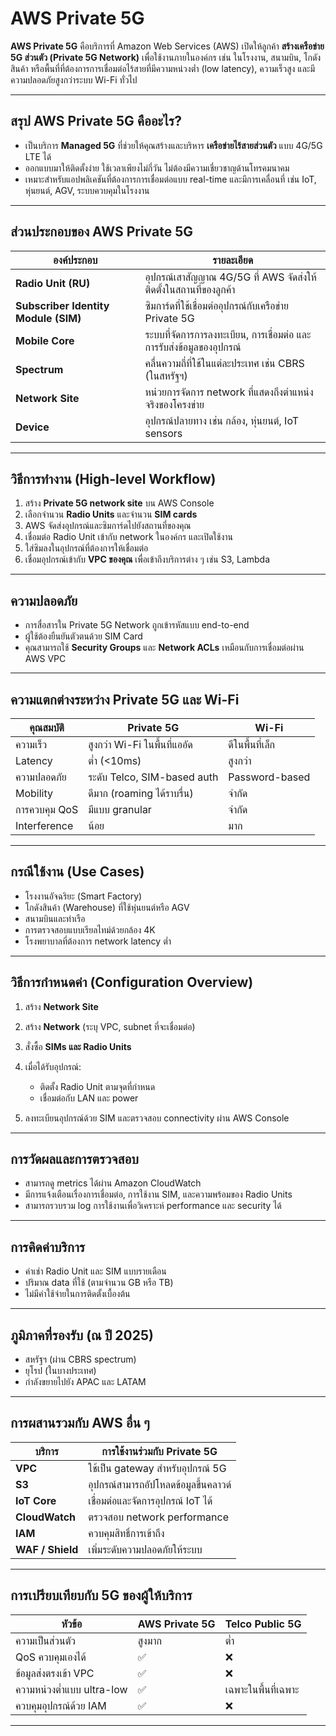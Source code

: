 # AWS Private 5G

**AWS Private 5G** คือบริการที่ Amazon Web Services (AWS) เปิดให้ลูกค้า **สร้างเครือข่าย 5G ส่วนตัว (Private 5G Network)** เพื่อใช้งานภายในองค์กร เช่น ในโรงงาน, สนามบิน, โกดังสินค้า หรือพื้นที่ที่ต้องการการเชื่อมต่อไร้สายที่มีความหน่วงต่ำ (low latency), ความเร็วสูง และมีความปลอดภัยสูงกว่าระบบ Wi-Fi ทั่วไป

---

## สรุป AWS Private 5G คืออะไร?

* เป็นบริการ **Managed 5G** ที่ช่วยให้คุณสร้างและบริหาร **เครือข่ายไร้สายส่วนตัว** แบบ 4G/5G LTE ได้
* ออกแบบมาให้ติดตั้งง่าย ใช้เวลาเพียงไม่กี่วัน ไม่ต้องมีความเชี่ยวชาญด้านโทรคมนาคม
* เหมาะสำหรับแอปพลิเคชันที่ต้องการการเชื่อมต่อแบบ real-time และมีการเคลื่อนที่ เช่น IoT, หุ่นยนต์, AGV, ระบบควบคุมในโรงงาน

---

## ส่วนประกอบของ AWS Private 5G

| องค์ประกอบ                           | รายละเอียด                                                           |
| ------------------------------------ | -------------------------------------------------------------------- |
| **Radio Unit (RU)**                  | อุปกรณ์เสาสัญญาณ 4G/5G ที่ AWS จัดส่งให้ ติดตั้งในสถานที่ของลูกค้า   |
| **Subscriber Identity Module (SIM)** | ซิมการ์ดที่ใช้เชื่อมต่ออุปกรณ์กับเครือข่าย Private 5G                |
| **Mobile Core**                      | ระบบที่จัดการการลงทะเบียน, การเชื่อมต่อ และการรับส่งข้อมูลของอุปกรณ์ |
| **Spectrum**                         | คลื่นความถี่ที่ใช้ในแต่ละประเทศ เช่น CBRS (ในสหรัฐฯ)                 |
| **Network Site**                     | หน่วยการจัดการ network ที่แสดงถึงตำแหน่งจริงของโครงข่าย              |
| **Device**                           | อุปกรณ์ปลายทาง เช่น กล้อง, หุ่นยนต์, IoT sensors                     |

---

## วิธีการทำงาน (High-level Workflow)

1. สร้าง **Private 5G network site** บน AWS Console
2. เลือกจำนวน **Radio Units** และจำนวน **SIM cards**
3. AWS จัดส่งอุปกรณ์และซิมการ์ดไปยังสถานที่ของคุณ
4. เชื่อมต่อ Radio Unit เข้ากับ network ในองค์กร และเปิดใช้งาน
5. ใส่ซิมลงในอุปกรณ์ที่ต้องการให้เชื่อมต่อ
6. เชื่อมอุปกรณ์เข้ากับ **VPC ของคุณ** เพื่อเข้าถึงบริการต่าง ๆ เช่น S3, Lambda

---

## ความปลอดภัย

* การสื่อสารใน Private 5G Network ถูกเข้ารหัสแบบ end-to-end
* ผู้ใช้ต้องยืนยันตัวตนด้วย SIM Card
* คุณสามารถใช้ **Security Groups** และ **Network ACLs** เหมือนกับการเชื่อมต่อผ่าน AWS VPC

---

## ความแตกต่างระหว่าง Private 5G และ Wi-Fi

| คุณสมบัติ     | Private 5G                   | Wi-Fi           |
| ------------- | ---------------------------- | --------------- |
| ความเร็ว      | สูงกว่า Wi-Fi ในพื้นที่แออัด | ดีในพื้นที่เล็ก |
| Latency       | ต่ำ (<10ms)                  | สูงกว่า         |
| ความปลอดภัย   | ระดับ Telco, SIM-based auth  | Password-based  |
| Mobility      | ดีมาก (roaming ได้ราบรื่น)   | จำกัด           |
| การควบคุม QoS | มีแบบ granular               | จำกัด           |
| Interference  | น้อย                         | มาก             |

---

## กรณีใช้งาน (Use Cases)

* โรงงานอัจฉริยะ (Smart Factory)
* โกดังสินค้า (Warehouse) ที่ใช้หุ่นยนต์หรือ AGV
* สนามบินและท่าเรือ
* การตรวจสอบแบบเรียลไทม์ด้วยกล้อง 4K
* โรงพยาบาลที่ต้องการ network latency ต่ำ

---

## วิธีการกำหนดค่า (Configuration Overview)

1. สร้าง **Network Site**
2. สร้าง **Network** (ระบุ VPC, subnet ที่จะเชื่อมต่อ)
3. สั่งซื้อ **SIMs และ Radio Units**
4. เมื่อได้รับอุปกรณ์:

   * ติดตั้ง Radio Unit ตามจุดที่กำหนด
   * เชื่อมต่อกับ LAN และ power
5. ลงทะเบียนอุปกรณ์ด้วย SIM และตรวจสอบ connectivity ผ่าน AWS Console

---

## การวัดผลและการตรวจสอบ

* สามารถดู metrics ได้ผ่าน Amazon CloudWatch
* มีการแจ้งเตือนเรื่องการเชื่อมต่อ, การใช้งาน SIM, และความพร้อมของ Radio Units
* สามารถรวบรวม log การใช้งานเพื่อวิเคราะห์ performance และ security ได้

---

## การคิดค่าบริการ

* ค่าเช่า Radio Unit และ SIM แบบรายเดือน
* ปริมาณ data ที่ใช้ (ตามจำนวน GB หรือ TB)
* ไม่มีค่าใช้จ่ายในการติดตั้งเบื้องต้น

---

## ภูมิภาคที่รองรับ (ณ ปี 2025)

* สหรัฐฯ (ผ่าน CBRS spectrum)
* ยุโรป (ในบางประเทศ)
* กำลังขยายไปยัง APAC และ LATAM

---

## การผสานรวมกับ AWS อื่น ๆ

| บริการ           | การใช้งานร่วมกับ Private 5G          |
| ---------------- | ------------------------------------ |
| **VPC**          | ใช้เป็น gateway สำหรับอุปกรณ์ 5G     |
| **S3**           | อุปกรณ์สามารถอัปโหลดข้อมูลขึ้นคลาวด์ |
| **IoT Core**     | เชื่อมต่อและจัดการอุปกรณ์ IoT ได้    |
| **CloudWatch**   | ตรวจสอบ network performance          |
| **IAM**          | ควบคุมสิทธิ์การเข้าถึง               |
| **WAF / Shield** | เพิ่มระดับความปลอดภัยให้ระบบ         |

---

## การเปรียบเทียบกับ 5G ของผู้ให้บริการ

| หัวข้อ                    | AWS Private 5G | Telco Public 5G     |
| ------------------------- | -------------- | ------------------- |
| ความเป็นส่วนตัว           | สูงมาก         | ต่ำ                 |
| QoS ควบคุมเองได้          | ✅              | ❌                   |
| ข้อมูลส่งตรงเข้า VPC      | ✅              | ❌                   |
| ความหน่วงต่ำแบบ ultra-low | ✅              | เฉพาะในพื้นที่เฉพาะ |
| ควบคุมอุปกรณ์ด้วย IAM     | ✅              | ❌                   |

---